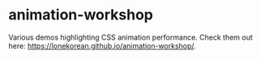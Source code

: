 # animation-workshop

Various demos highlighting CSS animation performance. Check them out here: https://lonekorean.github.io/animation-workshop/.
